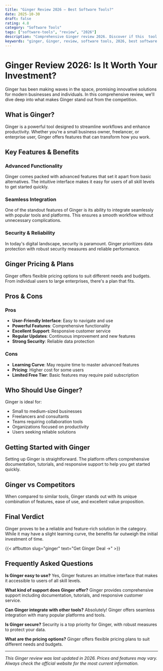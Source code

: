 ```yaml
---
title: "Ginger Review 2026 – Best Software Tools?"
date: 2025-10-30
draft: false
rating: 4.8
category: "Software Tools"
tags: ["software-tools", "review", "2026"]
description: "Comprehensive Ginger review 2026. Discover if this  tool is the best choice for your needs."
keywords: "ginger, Ginger, review, software tools, 2026, best software tools"
---
```


# Ginger Review 2026: Is It Worth Your Investment?

Ginger has been making waves in the  space, promising innovative solutions for modern businesses and individuals. In this comprehensive review, we'll dive deep into what makes Ginger stand out from the competition.

## What is Ginger?

Ginger is a powerful  tool designed to streamline workflows and enhance productivity. Whether you're a small business owner, freelancer, or enterprise user, Ginger offers features that can transform how you work.

## Key Features & Benefits

### Advanced Functionality
Ginger comes packed with advanced features that set it apart from basic alternatives. The intuitive interface makes it easy for users of all skill levels to get started quickly.

### Seamless Integration
One of the standout features of Ginger is its ability to integrate seamlessly with popular tools and platforms. This ensures a smooth workflow without unnecessary complications.

### Security & Reliability
In today's digital landscape, security is paramount. Ginger prioritizes data protection with robust security measures and reliable performance.

## Ginger Pricing & Plans

Ginger offers flexible pricing options to suit different needs and budgets. From individual users to large enterprises, there's a plan that fits.

## Pros & Cons

### Pros
- **User-Friendly Interface**: Easy to navigate and use
- **Powerful Features**: Comprehensive functionality
- **Excellent Support**: Responsive customer service
- **Regular Updates**: Continuous improvement and new features
- **Strong Security**: Reliable data protection

### Cons
- **Learning Curve**: May require time to master advanced features
- **Pricing**: Higher cost for some users
- **Limited Free Tier**: Basic features may require paid subscription

## Who Should Use Ginger?

Ginger is ideal for:
- Small to medium-sized businesses
- Freelancers and consultants
- Teams requiring collaboration tools
- Organizations focused on productivity
- Users seeking reliable  solutions

## Getting Started with Ginger

Setting up Ginger is straightforward. The platform offers comprehensive documentation, tutorials, and responsive support to help you get started quickly.

## Ginger vs Competitors

When compared to similar tools, Ginger stands out with its unique combination of features, ease of use, and excellent value proposition.

## Final Verdict

Ginger proves to be a reliable and feature-rich solution in the  category. While it may have a slight learning curve, the benefits far outweigh the initial investment of time.

{{< affbutton slug="ginger" text="Get Ginger Deal →" >}}

## Frequently Asked Questions

**Is Ginger easy to use?**
Yes, Ginger features an intuitive interface that makes it accessible to users of all skill levels.

**What kind of support does Ginger offer?**
Ginger provides comprehensive support including documentation, tutorials, and responsive customer service.

**Can Ginger integrate with other tools?**
Absolutely! Ginger offers seamless integration with many popular platforms and tools.

**Is Ginger secure?**
Security is a top priority for Ginger, with robust measures to protect your data.

**What are the pricing options?**
Ginger offers flexible pricing plans to suit different needs and budgets.

---

*This Ginger review was last updated in 2026. Prices and features may vary. Always check the official website for the most current information.*

